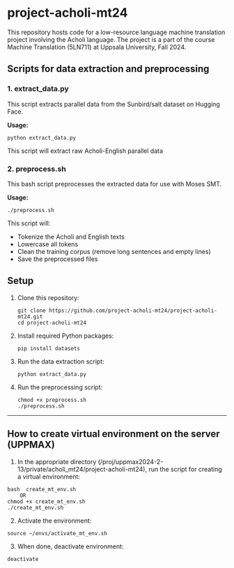 # project-acholi-mt24
This repository hosts code for a low-resource language machine translation project involving the Acholi language. The project is a part of the course Machine Translation (5LN711) at Uppsala University, Fall 2024.

## Scripts for data extraction and preprocessing

### 1. extract_data.py

This script extracts parallel data from the Sunbird/salt dataset on Hugging Face.

**Usage:**
```
python extract_data.py
```

This script will extract raw Acholi-English parallel data

### 2. preprocess.sh

This bash script preprocesses the extracted data for use with Moses SMT.

**Usage:**
```
./preprocess.sh
```

This script will:
- Tokenize the Acholi and English texts
- Lowercase all tokens
- Clean the training corpus (remove long sentences and empty lines)
- Save the preprocessed files
## Setup

1. Clone this repository:
   ```
   git clone https://github.com/project-acholi-mt24/project-acholi-mt24.git
   cd project-acholi-mt24
   ```

2. Install required Python packages:
   ```
   pip install datasets
   ```

3. Run the data extraction script:
   ```
   python extract_data.py
   ```

4. Run the preprocessing script:
   ```
   chmod +x preprocess.sh
   ./preprocess.sh
   ```
______________________________________________________________________________________________
## How to create virtual environment on the server (UPPMAX)

1. In the appropriate directory (/proj/uppmax2024-2-13/private/acholi_mt24/project-acholi-mt24),
run the script for creating a virtual environment:
```
bash  create_mt_env.sh
	OR	
chmod +x create_mt_env.sh
./create_mt_env.sh
```

2. Activate the environment: 
```
source ~/envs/activate_mt_env.sh
```
3. When done, deactivate environment:
```
deactivate
```
